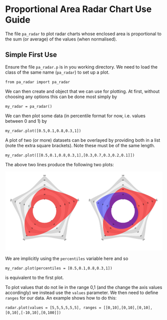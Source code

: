 # Proportional Area Radar Chart Use Guide
The file `pa_radar` to plot radar charts whose enclosed area is proportional to the sum (or average) of the values (when normalised).

## Simple First Use
Ensure the file `pa_radar.p` is in you working directory. We need to load the class of the same name (`pa_radar`) to set up a plot.
```
from pa_radar import pa_radar
```

We can then create and object that we can use for plotting. At first, without choosing any options this can be done most simply by
```
my_radar = pa_radar()
```

We can then plot some data (in percentile format for now, i.e. values between 0 and 1) by

```
my_radar.plot([0.5,0.1,0.8,0.3,1])
```

A plot of two (or more) datasets can be overlayed by providing both in a list (note the extra square brackets). Note these must be of the same length.

```
my_radar.plot([[0.5,0.1,0.8,0.3,1],[0.3,0.7,0.3,0.2,0.1]])
```

The above two lines produce the following two plots:

![default plots](/images/default_plot.png)

We are implicitly using the `percentiles` variable here and so 

```
my_radar.plot(percentiles = [0.5,0.1,0.8,0.3,1])
```
is equivalent to the first plot.

To plot values that do not lie in the range 0,1 (and the change the axis values accordingly) we instead use the `values` parameter. We then need to define `ranges` for our data. An example shows how to do this:

```
radar.plot(values = [5,5,5,5,5,5], ranges = [[0,10],[0,10],[0,10],[0,10],[-10,10],[0,100]])
```


